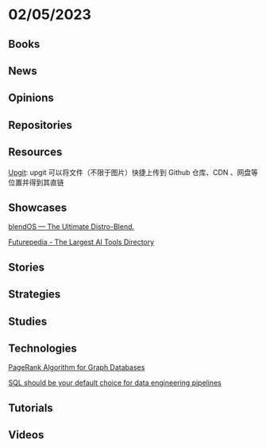 # 02/05/2023

## Books

## News

## Opinions

## Repositories

## Resources
[Upgit](https://gitee.com/mirrors/Upgit): upgit 可以将文件（不限于图片）快捷上传到 Github 仓库、CDN 、网盘等位置并得到其直链

## Showcases
[blendOS — The Ultimate Distro-Blend.](https://blendos.co/)

[Futurepedia - The Largest AI Tools Directory](https://www.futurepedia.io/)

## Stories

## Strategies

## Studies

## Technologies
[PageRank Algorithm for Graph Databases](https://memgraph.com/blog/pagerank-algorithm-for-graph-databases)

[SQL should be your default choice for data engineering pipelines](https://www.robinlinacre.com/recommend_sql/)

## Tutorials

## Videos
